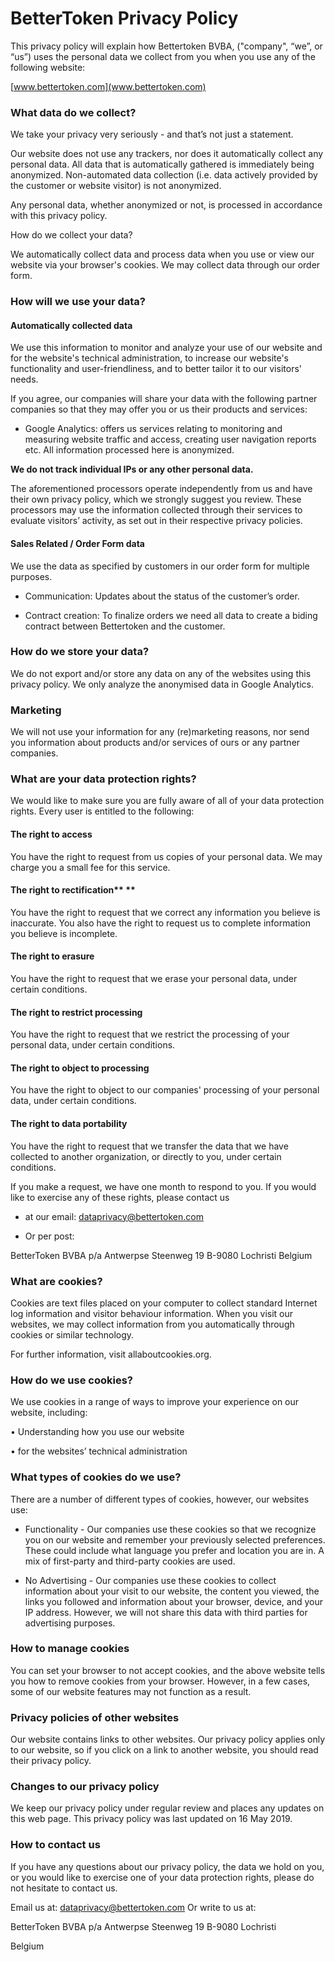 # BetterToken Privacy Policy

This privacy policy will explain how Bettertoken BVBA, ("company", “we”, or “us”) uses the personal data we collect from you when you use any of the following website:


[www.bettertoken.com](www.bettertoken.com)


### What data do we collect? 

We take your privacy very seriously - and that’s not just a statement. 

Our website does not use any trackers, nor does it automatically collect any personal data. All data that is automatically gathered is immediately being anonymized. Non-automated data collection (i.e. data actively provided by the customer or website visitor) is not anonymized.

Any personal data, whether anonymized or not, is processed in accordance with this privacy policy.

How do we collect your data? 

We automatically collect data and process data when you use or view our website via your browser's cookies.
We may collect data through our order form.

### How will we use your data? 

#### Automatically collected data

We use this information to monitor and analyze your use of our website and for the website's technical administration, to increase our website's functionality and user-friendliness, and to better tailor it to our visitors' needs.

If you agree, our companies will share your data with the following partner companies so that they may offer you or us their products and services: 

* Google Analytics: offers us services relating to monitoring and measuring website traffic and access, creating user navigation reports etc. All information processed here is anonymized. 

**We do not track individual IPs or any other personal data.**

The aforementioned processors operate independently from us and have their own privacy policy, which we strongly suggest you review. These processors may use the information collected through their services to evaluate visitors’ activity, as set out in their respective privacy policies.

#### Sales Related / Order Form data

We use the data as specified by customers in our order form for multiple purposes.

* Communication: Updates about the status of the customer’s order.

* Contract creation: To finalize orders we need all data to create a biding contract between Bettertoken and the customer.

### How do we store your data? 

We do not export and/or store any data on any of the websites using this privacy policy.
We only analyze the anonymised data in Google Analytics.

### Marketing 

We will not use your information for any (re)marketing reasons, nor send you information about products and/or services of ours or any partner companies.

### What are your data protection rights? 

We would like to make sure you are fully aware of all of your data protection rights. Every user is entitled to the following: 

#### The right to access 

You have the right to request from us copies of your personal data. We may charge you a small fee for this service. 

#### The right to rectification** **

You have the right to request that we correct any information you believe is inaccurate. You also have the right to request us to complete information you believe is incomplete. 

#### The right to erasure 

You have the right to request that we erase your personal data, under certain conditions. 

#### The right to restrict processing 

You have the right to request that we restrict the processing of your personal data, under certain conditions. 

#### The right to object to processing

You have the right to object to our companies' processing of your personal data, under certain conditions. 

#### The right to data portability  

You have the right to request that we transfer the data that we have collected to another organization, or directly to you, under certain conditions. 

If you make a request, we have one month to respond to you. If you would like to exercise any of these rights, please contact us 

* at our email: dataprivacy@bettertoken.com

* Or per post: 

BetterToken BVBA
p/a Antwerpse Steenweg 19
B-9080 Lochristi
Belgium

### What are cookies? 

Cookies are text files placed on your computer to collect standard Internet log information and visitor behaviour information. When you visit our websites, we may collect information from you automatically through cookies or similar technology. 

For further information, visit allaboutcookies.org. 

### How do we use cookies? 

We use cookies in a range of ways to improve your experience on our website, including: 

• Understanding how you use our website 

• for the websites’ technical administration

### What types of cookies do we use? 

There are a number of different types of cookies, however, our websites use: 

* Functionality - Our companies use these cookies so that we recognize you on our website and remember your previously selected preferences. These could include what language you prefer and location you are in. A mix of first-party and third-party cookies are used. 

* No Advertising - Our companies use these cookies to collect information about your visit to our website, the content you viewed, the links you followed and information about your browser, device, and your IP address. However, we will not share this data with third parties for advertising purposes. 

### How to manage cookies 

You can set your browser to not accept cookies, and the above website tells you how to remove cookies from your browser. However, in a few cases, some of our website features may not function as a result. 

### Privacy policies of other websites 

Our website contains links to other websites. Our privacy policy applies only to our website, so if you click on a link to another website, you should read their privacy policy. 

### Changes to our privacy policy 

We keep our privacy policy under regular review and places any updates on this web page. This privacy policy was last updated on 16 May 2019. 

### How to contact us 

If you have any questions about our privacy policy, the data we hold on you, or you would like to exercise one of your data protection rights, please do not hesitate to contact us. 

Email us at: dataprivacy@bettertoken.com
Or write to us at:

BetterToken BVBA
p/a Antwerpse Steenweg 19
B-9080 Lochristi 

Belgium 

